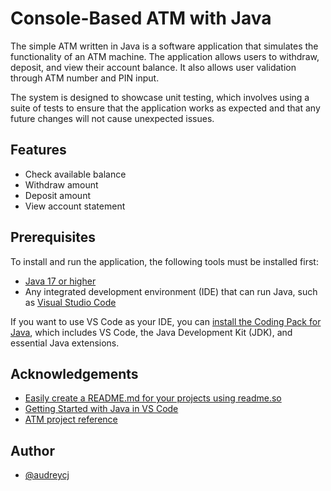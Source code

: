 
# Console-Based ATM with Java

The simple ATM written in Java is a software application that simulates the functionality of an ATM machine. The application allows users to withdraw, deposit, and view their account balance. It also allows user validation through ATM number and PIN input.

The system is designed to showcase unit testing, which involves using a suite of tests to ensure that the application works as expected and that any future changes will not cause unexpected issues.
## Features

- Check available balance
- Withdraw amount
- Deposit amount
- View account statement 


## Prerequisites

To install and run the application, the following tools must be installed first:
- [Java 17 or higher](https://www.oracle.com/java/technologies/downloads/)
- Any integrated development environment (IDE) that can run Java, such as [Visual Studio Code](https://code.visualstudio.com/Download)

If you want to use VS Code as your IDE, you can [install the Coding Pack for Java](https://code.visualstudio.com/docs/java/java-tutorial), which includes VS Code, the Java Development Kit (JDK), and essential Java extensions.
## Acknowledgements

 - [Easily create a README.md for your projects using readme.so](https://readme.so/editor)
 - [Getting Started with Java in VS Code](https://code.visualstudio.com/docs/java/java-tutorial)
 - [ATM project reference](https://github.com/sjprogramming/ATM-Machine-Project-Java)


## Author

- [@audreycj](https://github.com/audreycj)

